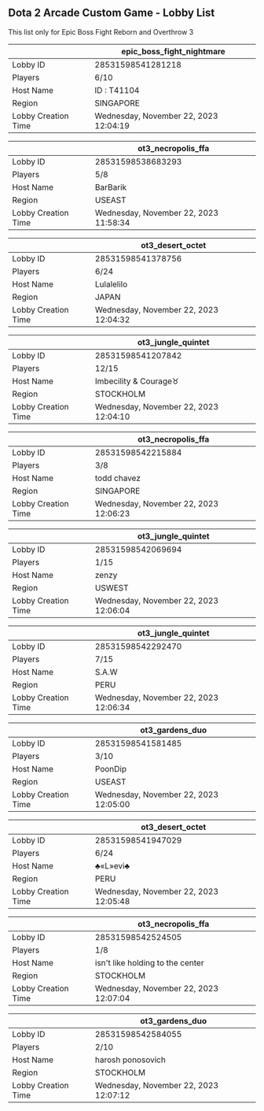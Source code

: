 ## Dota 2 Arcade Custom Game - Lobby List

This list only for Epic Boss Fight Reborn and Overthrow 3

|  | epic_boss_fight_nightmare |
| ------ | ------ |
| Lobby ID | 28531598541281218 |
| Players | 6/10 |
| Host Name | ID : T41104 |
| Region | SINGAPORE |
| Lobby Creation Time | Wednesday, November 22, 2023 12:04:19 |


|  | ot3_necropolis_ffa |
| ------ | ------ |
| Lobby ID | 28531598538683293 |
| Players | 5/8 |
| Host Name | BarBarik |
| Region | USEAST |
| Lobby Creation Time | Wednesday, November 22, 2023 11:58:34 |


|  | ot3_desert_octet |
| ------ | ------ |
| Lobby ID | 28531598541378756 |
| Players | 6/24 |
| Host Name | Lulalelilo |
| Region | JAPAN |
| Lobby Creation Time | Wednesday, November 22, 2023 12:04:32 |


|  | ot3_jungle_quintet |
| ------ | ------ |
| Lobby ID | 28531598541207842 |
| Players | 12/15 |
| Host Name | Imbecility & Courage♉ |
| Region | STOCKHOLM |
| Lobby Creation Time | Wednesday, November 22, 2023 12:04:10 |


|  | ot3_necropolis_ffa |
| ------ | ------ |
| Lobby ID | 28531598542215884 |
| Players | 3/8 |
| Host Name | todd chavez |
| Region | SINGAPORE |
| Lobby Creation Time | Wednesday, November 22, 2023 12:06:23 |


|  | ot3_jungle_quintet |
| ------ | ------ |
| Lobby ID | 28531598542069694 |
| Players | 1/15 |
| Host Name | zenzy |
| Region | USWEST |
| Lobby Creation Time | Wednesday, November 22, 2023 12:06:04 |


|  | ot3_jungle_quintet |
| ------ | ------ |
| Lobby ID | 28531598542292470 |
| Players | 7/15 |
| Host Name | S.A.W |
| Region | PERU |
| Lobby Creation Time | Wednesday, November 22, 2023 12:06:34 |


|  | ot3_gardens_duo |
| ------ | ------ |
| Lobby ID | 28531598541581485 |
| Players | 3/10 |
| Host Name | PoonDip |
| Region | USEAST |
| Lobby Creation Time | Wednesday, November 22, 2023 12:05:00 |


|  | ot3_desert_octet |
| ------ | ------ |
| Lobby ID | 28531598541947029 |
| Players | 6/24 |
| Host Name | ♣«L­­»evi♣ |
| Region | PERU |
| Lobby Creation Time | Wednesday, November 22, 2023 12:05:48 |


|  | ot3_necropolis_ffa |
| ------ | ------ |
| Lobby ID | 28531598542524505 |
| Players | 1/8 |
| Host Name | isn't like holding to the center |
| Region | STOCKHOLM |
| Lobby Creation Time | Wednesday, November 22, 2023 12:07:04 |


|  | ot3_gardens_duo |
| ------ | ------ |
| Lobby ID | 28531598542584055 |
| Players | 2/10 |
| Host Name | harosh ponosovich |
| Region | STOCKHOLM |
| Lobby Creation Time | Wednesday, November 22, 2023 12:07:12 |


